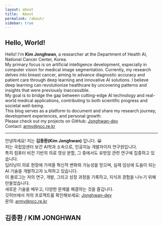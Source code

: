 ```yaml
---
layout: about
title:  About
permalink: /about/
sidebar: true 
---
```

## Hello, World! 

Hello! I'm **Kim Jonghwan**, a researcher at the Department of Health AI, National Cancer Center, Korea. <br>
My primary focus is on artificial intelligence development, especially in computer vision for medical image segmentation. Currently, my research delves into breast cancer, aiming to advance diagnostic accuracy and patient care through deep learning and innovative AI solutions. I believe deep learning can revolutionize healthcare by uncovering patterns and insights that were previously inaccessible. <br>
My goal is to bridge the gap between cutting-edge AI technology and real-world medical applications, contributing to both scientific progress and societal well-being. <br>
This blog serves as a platform to document and share my research journey, development experiences, and personal growth. <br>
Please check out my projects on GitHub: [Jonghwan-dev](https://github.com/Jonghwan-dev)<br>
Contact: army@ncc.re.kr<br>

---

안녕하세요! 저는 **김종환(Kim Jonghwan)** 입니다. 😀<br>
저는 국립암센터 보건 AI학과 소속으로, 인공지능 개발자이자 연구원입니다.<br>
특히 컴퓨터 비전 기반의 의료 영상 분할, 그 중에서도 유방암 관련 연구에 집중하고 있습니다.<br>
딥러닝이 의료 현장에 가져올 혁신적 변화와 가능성을 믿으며, 실제 임상에 도움이 되는 AI 기술을 개발하고자 노력하고 있습니다.<br>
이 블로그는 저의 연구, 개발, 그리고 성장 과정을 기록하고, 지식과 경험을 나누기 위해 만들었습니다.<br>
새로운 기술을 배우고, 다양한 문제를 해결하는 것을 즐깁니다.<br>
깃허브에서 저의 프로젝트를 확인해보세요: [Jonghwan-dev](https://github.com/Jonghwan-dev)<br>
문의: army@ncc.re.kr<br>

## 김종환 / KIM JONGHWAN
<!--author-->
